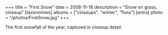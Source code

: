 +++
title = "First Snow"
date = 2006-11-16
description = "Snow on grass, closeup"
[taxonomies]
albums = ["closeups", "winter", "flora"]
[extra]
photo = "/photos/FirstSnow.jpg"
+++

The first snowfall of the year, captured in closeup detail.
